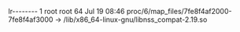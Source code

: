 lr-------- 1 root root 64 Jul 19 08:46 proc/6/map_files/7fe8f4af2000-7fe8f4af3000 -> /lib/x86_64-linux-gnu/libnss_compat-2.19.so

